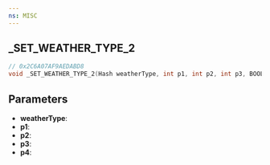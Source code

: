 ```yaml
---
ns: MISC
---
```

## _SET_WEATHER_TYPE_2

```c
// 0x2C6A07AF9AEDABD8
void _SET_WEATHER_TYPE_2(Hash weatherType, int p1, int p2, int p3, BOOL p4);
```

## Parameters
* **weatherType**:
* **p1**:
* **p2**:
* **p3**:
* **p4**:
